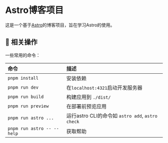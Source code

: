 # Astro博客项目

这是一个基于[Astro](https://astro.build)的博客项目，旨在学习Astro的使用。

## 🧞 相关操作

一些常用的命令：

| 命令                       | 描述                                            |
| :------------------------  | :----------------------------------------------|
| `pnpm install`             | 安装依赖                                        |
| `pnpm run dev`             | 在`localhost:4321`启动开发服务器                 |
| `pnpm run build`           | 构建应用到 `./dist/`                            |
| `pnpm run preview`         | 在部署前预览应用                                 |
| `pnpm run astro ...`       | 运行astro CLI的命令如 `astro add`, `astro check` |
| `pnpm run astro -- --help` | 获取帮助                                         |
